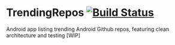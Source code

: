 # TrendingRepos [![Build Status](https://www.bitrise.io/app/563dd57e97b28c7d/status.svg?token=WDz6qWzrqnzEjOarWr59_Q)](https://www.bitrise.io/app/563dd57e97b28c7d)
Android app listing trending Android Github repos, featuring clean architecture and testing [WIP]

